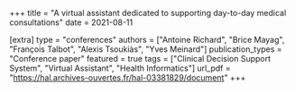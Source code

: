 +++
title = "A virtual assistant dedicated to supporting day-to-day medical consultations"
date = 2021-08-11

[extra]
type = "conferences"
authors = ["Antoine Richard", "Brice Mayag", "François Talbot", "Alexis Tsoukiàs", "Yves Meinard"]
publication_types = "Conference paper"
featured = true
tags = ["Clinical Decision Support System", "Virtual Assistant", "Health Informatics"]
url_pdf = "https://hal.archives-ouvertes.fr/hal-03381829/document"
+++
